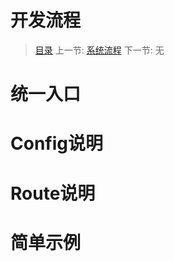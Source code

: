 #  开发流程

   > [目录](<index.md>)
   > 上一节: [系统流程](<1.4.md>)
   > 下一节: 无

   统一入口
   ========

   Config说明
   =========

   Route说明
   =======

   简单示例
   =======



   

   

      
